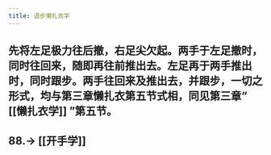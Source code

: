 ```yaml
---
title: 退步懒扎衣学
---
```


## 先将左足极力往后撤，右足尖欠起。两手于左足撤时，同时往回来，随即再往前推出去。左足再于两手推出时，同时跟步。两手往回来及推出去，并跟步，一切之形式，均与第三章懒扎衣第五节式相，同见第三章“ [[懒扎衣学]] ”第五节。
## 88.-> [[开手学]]
